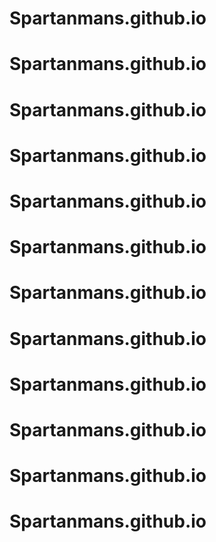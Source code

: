 # Spartanmans.github.io
# Spartanmans.github.io
# Spartanmans.github.io
# Spartanmans.github.io
# Spartanmans.github.io
# Spartanmans.github.io
# Spartanmans.github.io
# Spartanmans.github.io
# Spartanmans.github.io
# Spartanmans.github.io
# Spartanmans.github.io
# Spartanmans.github.io
